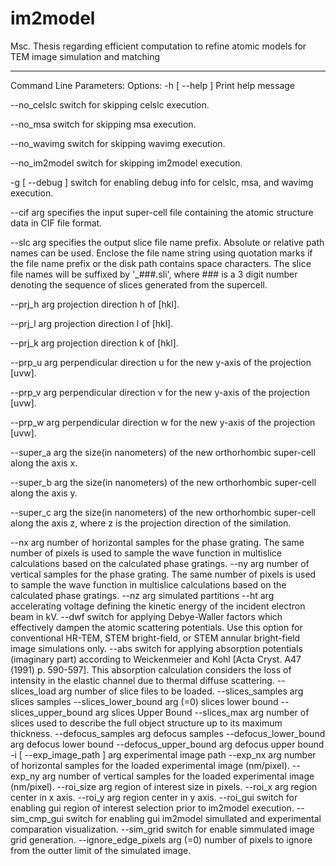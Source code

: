 # im2model
Msc. Thesis regarding efficient computation to refine atomic models for TEM image simulation and matching 
********************************************************************************


Command Line Parameters:
Options:
-h [ --help ]                 Print help message

--no_celslc                   switch for skipping celslc execution.


--no_msa                      switch for skipping msa execution.

--no_wavimg                   switch for skipping wavimg execution.

--no_im2model                 switch for skipping im2model execution.

-g [ --debug ]                switch for enabling debug info for celslc, msa,
and wavimg execution.

--cif arg                     specifies the input super-cell file containing 
the atomic structure data in CIF file format.

--slc arg                     specifies the output slice file name prefix. 
Absolute or relative path names can be used. 
Enclose the file name string using quotation 
marks if the file name prefix or the disk path 
contains space characters. The slice file names
will be suffixed by '_###.sli', where ### is a 
3 digit number denoting the sequence of slices 
generated from the supercell.

--prj_h arg                   projection direction h of [hkl].

--prj_l arg                   projection direction l of [hkl].

--prj_k arg                   projection direction k of [hkl].

--prp_u arg                   perpendicular direction u for the new y-axis of
the projection [uvw].

--prp_v arg                   perpendicular direction v for the new y-axis of
the projection [uvw].

--prp_w arg                   perpendicular direction w for the new y-axis of
the projection [uvw].

--super_a arg                 the size(in nanometers) of the new orthorhombic
super-cell along the axis x.

--super_b arg                 the size(in nanometers) of the new orthorhombic
super-cell along the axis y.

--super_c arg                 the size(in nanometers) of the new orthorhombic
super-cell along the axis z, where z is the 
projection direction of the similation.

--nx arg                      number of horizontal samples for the phase 
grating. The same number of pixels is used to 
sample the wave function in multislice 
calculations based on the calculated phase 
gratings.
--ny arg                      number of vertical samples for the phase 
grating. The same number of pixels is used to 
sample the wave function in multislice 
calculations based on the calculated phase 
gratings.
--nz arg                      simulated partitions
--ht arg                      accelerating voltage defining the kinetic 
energy of the incident electron beam in kV.
--dwf                         switch for applying Debye-Waller factors which 
effectively dampen the atomic scattering 
potentials. Use this option for conventional 
HR-TEM, STEM bright-field, or STEM annular 
bright-field image simulations only.
--abs                         switch for applying absorption potentials 
(imaginary part) according to Weickenmeier and 
Kohl [Acta Cryst. A47 (1991) p. 590-597]. This 
absorption calculation considers the loss of 
intensity in the elastic channel due to thermal
diffuse scattering.
--slices_load arg             number of slice files to be loaded.
--slices_samples arg          slices samples
--slices_lower_bound arg (=0) slices lower bound
--slices_upper_bound arg      slices Upper Bound
--slices_max arg              number of slices used to describe the full 
object structure up to its maximum thickness.
--defocus_samples arg         defocus samples
--defocus_lower_bound arg     defocus lower bound
--defocus_upper_bound arg     defocus upper bound
-i [ --exp_image_path ] arg   experimental image path
--exp_nx arg                  number of horizontal samples for the loaded 
experimental image (nm/pixel).
--exp_ny arg                  number of vertical samples for the loaded 
experimental image (nm/pixel).
--roi_size arg                region of interest size in pixels.
--roi_x arg                   region center in x axis.
--roi_y arg                   region center in y axis.
--roi_gui                     switch for enabling gui region of interest 
selection prior to im2model execution.
--sim_cmp_gui                 switch for enabling gui im2model simullated and
experimental comparation visualization.
--sim_grid                    switch for enable simmulated image grid 
generation.
--ignore_edge_pixels arg (=0) number of pixels to ignore from the outter 
limit of the simulated image.
